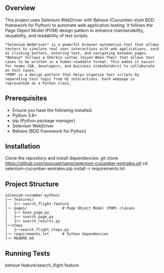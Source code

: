 ## Overview

This project uses Selenium WebDriver with Behave (Cucumber-style BDD framework for Python) to automate web application testing. It follows the Page Object Model (POM) design pattern to enhance maintainability, reusability, and readability of test scripts.

```
*Selenium WebDriver* is a powerful browser automation tool that allows testers to simulate real user interactions with web applications, such as clicking buttons, entering text, and navigating between pages.
*Behave* follows a Gherkin syntax (Given-When-Then) that allows test cases to be written in a human-readable format. This makes it easier for teams (QA, developers, and business stakeholders) to collaborate on test cases.
*POM* is a design pattern that helps organize test scripts by separating test logic from UI interactions. Each webpage is represented as a Python class, 
```
## Prerequisites

- Ensure you have the following installed:
- Python 3.8+
- pip (Python package manager)
- Selenium WebDriver
- Behave (BDD framework for Python)


## Installation

Clone the repository and install dependencies:
git clone https://github.com/yourusername/selenium-cucumber-emirates.git
cd selenium-cucumber-emirates
pip install -r requirements.txt


## Project Structure

```
selenium-cucumber-python/
│── features/            
│   ├── search_flight.feature     
│── pages/                # Page Object Model (POM) classes
│   ├── base_page.py  
│   ├── search_page.py   
│   ├── search_results.py 
│──steps
│   ├──search_flight_steps.py
│── requirements.txt      # Python dependencies
│── README.md 
```

## Running Tests

behave feature/search_flight.feature
